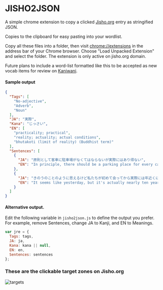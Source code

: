 # JISHO2JSON

A simple chrome extension to copy a clicked [Jisho.org](http://jisho.org) entry as stringified JSON. 

Copies to the clipboard for easy pasting into your wordlist. 

Copy all these files into a folder, then visit [chrome://extensions](chrome://extensions) in the address bar of your Chrome browser. Choose "Load Unpacked Extension" and select the folder. The extension is only active on jisho.org domain.

Future plans to include a word-list formatted like this to be accepted as new vocab items for review on [Kaniwani](http://github.com/tadgh/KW).

#### Sample output
```json
{
  "Tags": [
    "No-adjective", 
    "Adverb", 
    "Noun"
  ],
  "JA": "実際",
  "Kana": "じっさい",
  "EN": [
    "practicality; practical", 
    "reality; actuality; actual conditions", 
    "bhutakoti (limit of reality) (Buddhist term)"
  ],
  "Sentences": [
    {
      "JA": "原則として客車に駐車場がなくてはならないが実際にはあり得ない",
      "EN": "In principle, there should be a parking place for every car. In practice, this is not true."
    }, 
    {
      "JA": "きのうのことのように思えるけど私たちが初めて会ってから実際には年近くになるんですね",
      "EN": "It seems like yesterday, but it's actually nearly ten years since we first met."
    }
  ]
}
```

#### Alternative output.
Edit the following variable in `jisho2json.js` to define the output you prefer. For example, remove Sentences, change JA to Kanji, and EN to Meanings.
```javascript
var jre = {
  Tags: tags,
  JA: ja,
  Kana: kana || null,
  EN: en,
  Sentences: sentences
};
```

### These are the clickable target zones on Jisho.org
![targets](http://djtb.github.io/jisho2json/img/targets.png)

